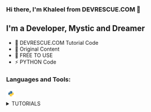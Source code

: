 ### Hi there, I'm Khaleel from DEVRESCUE.COM 👋

## I'm a Developer, Mystic and Dreamer

- 🔭 DEVRESCUE.COM Tutorial Code
- 🌱 Original Content
- 🥅 FREE TO USE
- ⚡ PYTHON Code

### Languages and Tools:

<img align="left" alt="Python" width="26px" height="26px" src="res/python.png" /><br />

<details>
  <summary>TUTORIALS</summary>
  
<!--START_SECTION:activity-->

1. ❗️ PYTHON F STRING TUTORIAL WITH EXAMPLES: [CODE HERE](PYTHON_F_STRING_TUTORIAL.py) | [ARTICLE HERE](https://devrescue.com/python-f-string-tutorial-with-examples)
2. ❗️ Python JSON Pretty Print Tutorial: [CODE HERE](PYTHON_JSON_PRETTY_A.py) | [ARTICLE HERE](https://devrescue.com/python-json-pretty-print-tutorial/)
3. ❗️ Python JSON Pretty Print with Examples: [CODE HERE](PYTHON_JSON_PRETTY_B.py) | [ARTICLE HERE](https://devrescue.com/python-json-pretty-print-with-examples/)

</details>
